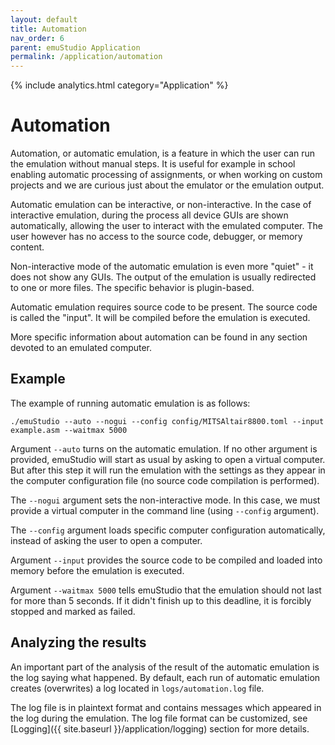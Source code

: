 ```yaml
---
layout: default
title: Automation
nav_order: 6
parent: emuStudio Application
permalink: /application/automation
---
```


{% include analytics.html category="Application" %}

# Automation

Automation, or automatic emulation, is a feature in which the user can run the emulation without manual steps.
It is useful for example in school enabling automatic processing of assignments, or when working on custom projects
and we are curious just about the emulator or the emulation output. 

Automatic emulation can be interactive, or non-interactive. In the case of interactive emulation, during the process all
device GUIs are shown automatically, allowing the user to interact with the emulated computer. The user however has no
access to the source code, debugger, or memory content.

Non-interactive mode of the automatic emulation is even more "quiet" - it does not show any GUIs. The output of the emulation
is usually redirected to one or more files. The specific behavior is plugin-based.

Automatic emulation requires source code to be present. The source code is called the "input". It will be compiled
before the emulation is executed.

More specific information about automation can be found in any section devoted to an emulated computer.

## Example

The example of running automatic emulation is as follows:

    ./emuStudio --auto --nogui --config config/MITSAltair8800.toml --input example.asm --waitmax 5000

Argument `--auto` turns on the automatic emulation. If no other argument is provided, emuStudio will start as usual by asking to open a virtual computer. But after this step it will run the emulation with the settings as they appear in the computer configuration file (no source code compilation is performed).

The `--nogui` argument sets the non-interactive mode. In this case, we must provide a virtual computer in the command line (using `--config` argument).

The `--config` argument loads specific computer configuration automatically, instead of asking the user to open a computer.

Argument `--input` provides the source code to be compiled and loaded into memory before the emulation is executed.

Argument `--waitmax 5000` tells emuStudio that the emulation should not last for more than 5 seconds. If it didn't finish up to this deadline, it is forcibly stopped and marked as failed.

## Analyzing the results

An important part of the analysis of the result of the automatic emulation is the log saying what happened. By default, each run of automatic emulation creates (overwrites) a log located in `logs/automation.log` file.

The log file is in plaintext format and contains messages which appeared in the log during the emulation.
The log file format can be customized, see [Logging]({{ site.baseurl }}/application/logging) section for more details. 
